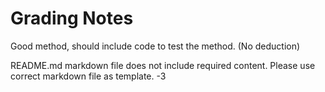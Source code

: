 # Grading Notes

Good method, should include code to test the method. (No deduction)

README.md markdown file does not include required content. Please use correct markdown file as template. -3
